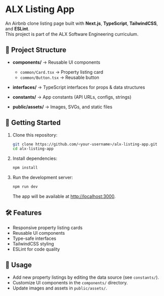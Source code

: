 # ALX Listing App

An Airbnb clone listing page built with **Next.js**, **TypeScript**, **TailwindCSS**, and **ESLint**.  
This project is part of the ALX Software Engineering curriculum.

## 📂 Project Structure

- **components/** → Reusable UI components  
  - `common/Card.tsx` → Property listing card  
  - `common/Button.tsx` → Reusable button  

- **interfaces/** → TypeScript interfaces for props & data structures  

- **constants/** → App constants (API URLs, configs, strings)  

- **public/assets/** → Images, SVGs, and static files  

## 🚀 Getting Started

1. Clone this repository:
  
   ```bash
   git clone https://github.com/<your-username>/alx-listing-app.git
   cd alx-listing-app
   ```

2. Install dependencies:

   ```bash
   npm install
   ```

3. Run the development server:

   ```bash
   npm run dev
   ```

   The app will be available at [http://localhost:3000](http://localhost:3000).

## 🛠️ Features

- Responsive property listing cards
- Reusable UI components
- Type-safe interfaces
- TailwindCSS styling
- ESLint for code quality

## 📖 Usage

- Add new property listings by editing the data source (see `constants/`).
- Customize UI components in the `components/` directory.
- Update images and assets in `public/assets/`.


